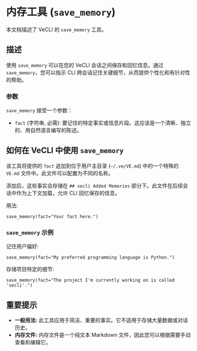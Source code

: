 # 内存工具 (`save_memory`)

本文档描述了 VeCLI 的 `save_memory` 工具。

## 描述

使用 `save_memory` 可以在您的 VeCLI 会话之间保存和回忆信息。通过 `save_memory`，您可以指示 CLI 跨会话记住关键细节，从而提供个性化和有针对性的帮助。

### 参数

`save_memory` 接受一个参数：

- `fact` (字符串, 必需): 要记住的特定事实或信息片段。这应该是一个清晰、独立的、用自然语言编写的陈述。

## 如何在 VeCLI 中使用 `save_memory`

该工具将提供的 `fact` 追加到位于用户主目录 (`~/.ve/VE.md`) 中的一个特殊的 `VE.md` 文件中。此文件可以配置为不同的名称。

添加后，这些事实会存储在 `## vecli Added Memories` 部分下。此文件在后续会话中作为上下文加载，允许 CLI 回忆保存的信息。

用法:

```
save_memory(fact="Your fact here.")
```

### `save_memory` 示例

记住用户偏好:

```
save_memory(fact="My preferred programming language is Python.")
```

存储项目特定的细节:

```
save_memory(fact="The project I'm currently working on is called 'vecli'.")
```

## 重要提示

- **一般用法:** 此工具应用于简洁、重要的事实。它不适用于存储大量数据或对话历史。
- **内存文件:** 内存文件是一个纯文本 Markdown 文件，因此您可以根据需要手动查看和编辑它。